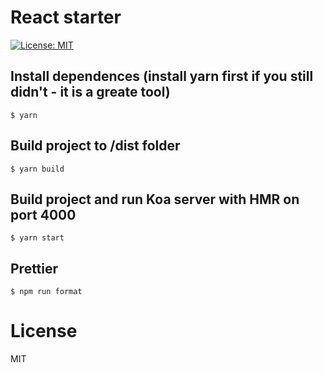 # React starter

[![License: MIT](https://img.shields.io/badge/License-MIT-yellow.svg)](https://opensource.org/licenses/MIT)


## Install dependences (install yarn first if you still didn't - it is a greate tool)

```
$ yarn
```

## Build project to /dist folder

```
$ yarn build
```

## Build project and run Koa server with HMR on port 4000

```
$ yarn start
```

## Prettier

```
$ npm run format
```

# License

MIT